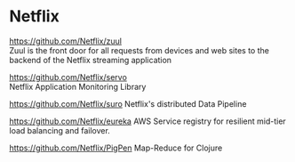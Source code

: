 Netflix
========

https://github.com/Netflix/zuul  
Zuul is the front door for all requests from devices and web sites to the backend of the Netflix streaming application


https://github.com/Netflix/servo  
Netflix Application Monitoring Library


https://github.com/Netflix/suro
Netflix's distributed Data Pipeline


https://github.com/Netflix/eureka
AWS Service registry for resilient mid-tier load balancing and failover.

https://github.com/Netflix/PigPen
Map-Reduce for Clojure

